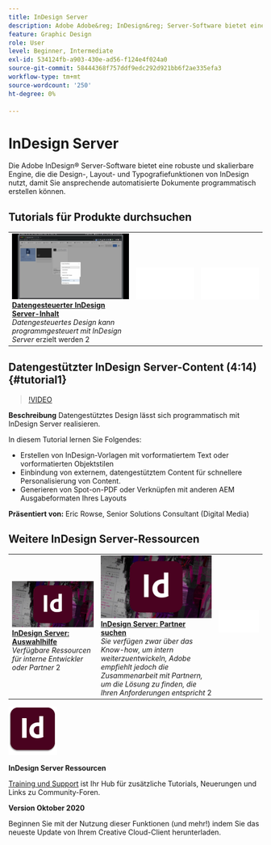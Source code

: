 ```yaml
---
title: InDesign Server
description: Adobe Adobe&reg; InDesign&reg; Server-Software bietet eine robuste und skalierbare Engine, die die Design-, Layout- und Typografiefunktionen von InDesign nutzt, um programmatisch ansprechende automatisierte Dokumente erstellen zu können
feature: Graphic Design
role: User
level: Beginner, Intermediate
exl-id: 534124fb-a903-430e-ad56-f124e4f024a0
source-git-commit: 58444368f757ddf9edc292d921bb6f2ae335efa3
workflow-type: tm+mt
source-wordcount: '250'
ht-degree: 0%

---
```


# InDesign Server

Die Adobe InDesign® Server-Software bietet eine robuste und skalierbare Engine, die die Design-, Layout- und Typografiefunktionen von InDesign nutzt, damit Sie ansprechende automatisierte Dokumente programmatisch erstellen können.

## Tutorials für Produkte durchsuchen

<table style="table-layout:fixed">
<tr>
 <td>
   <a href="indesignserver.md#tutorial1">
      <img alt="Datengestützter InDesign Server-Content." src="../assets/dataDriven-InDesign-Server-Content.jpg" />
   </a>
    <div>
   <a href="indesignserver.md#tutorial1"><strong>Datengesteuerter InDesign Server-Inhalt</strong></a>
    </div>
    <em>Datengesteuertes Design kann programmgesteuert mit InDesign Server</em> erzielt werden
    2<br>
  </td>
  <td>
    <img alt="Spacer" src="../assets/Whitespacer.png" />
    <div>
    <br>
  </td>
  <td>
    <img alt="Spacer" src="../assets/Whitespacer.png" />
    <div>
    <br>
  </td>
</tr>
</table>

## Datengestützter InDesign Server-Content (4:14) {#tutorial1}

>[!VIDEO](https://video.tv.adobe.com/v/326901?hidetitle=true)

**Beschreibung**
Datengestütztes Design lässt sich programmatisch mit InDesign Server realisieren.

In diesem Tutorial lernen Sie Folgendes:
* Erstellen von InDesign-Vorlagen mit vorformatiertem Text oder vorformatierten Objektstilen
* Einbindung von externem, datengestütztem Content für schnellere Personalisierung von Content.
* Generieren von Spot-on-PDF oder Verknüpfen mit anderen AEM Ausgabeformaten Ihres Layouts

**Präsentiert von:**
Eric Rowse, Senior Solutions Consultant (Digital Media)

## Weitere InDesign Server-Ressourcen

<table>
<tr>
 <td>
   <a href="https://www.adobe.com/products/indesignserver/buying-guide.html">
      <img alt="InDesign Server: Auswahlhilfe" src="../assets/IDS_Thumbnail.jpg" />
   </a>
    <div>
   <a href="https://www.adobe.com/products/indesignserver/buying-guide.html"><strong>InDesign Server: Auswahlhilfe</strong></a>
    </div>
    <em>Verfügbare Ressourcen für interne Entwickler oder Partner</em>
    2<br>
  </td>
  <td>
   <a href="https://www.adobe.com/products/indesignserver/partner.html">
      <img alt="InDesign Server: Unsere Partner." src="../assets/IDS_Thumbnail.jpg" />
   </a>
    <div>
   <a href="https://www.adobe.com/products/indesignserver/partner.html"><strong>InDesign Server: Partner suchen</strong></a>
    </div>
    <em>Sie verfügen zwar über das Know-how, um intern weiterzuentwickeln, Adobe empfiehlt jedoch die Zusammenarbeit mit Partnern, um die Lösung zu finden, die Ihren Anforderungen entspricht</em>
    2<br>
  </td>
  <td>
    <img alt="Spacer" src="../assets/Whitespacer.png" />
    <div>
    <br>
  </td>
</tr>
</table>

![InDesign Server-Logo](../assets/id_server_appicon_96.png)

**InDesign Server Ressourcen**

[Training und Support](https://www.adobe.com/products/indesignserver.html) ist Ihr Hub für zusätzliche Tutorials, Neuerungen und Links zu Community-Foren.

**Version Oktober 2020**

Beginnen Sie mit der Nutzung dieser Funktionen (und mehr!) indem Sie das neueste Update von Ihrem Creative Cloud-Client herunterladen.
